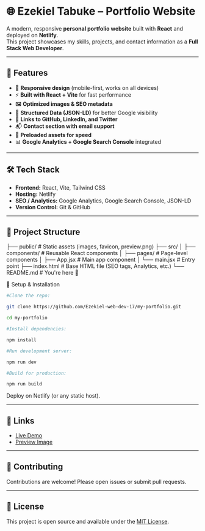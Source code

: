 # 🌐 Ezekiel Tabuke – Portfolio Website

A modern, responsive **personal portfolio website** built with **React** and deployed on **Netlify**.  
This project showcases my skills, projects, and contact information as a **Full Stack Web Developer**.

---

## 🚀 Features

- 🎨 **Responsive design** (mobile-first, works on all devices)
- ⚡ **Built with React + Vite** for fast performance
- 🖼️ **Optimized images & SEO metadata**
- 📄 **Structured Data (JSON-LD)** for better Google visibility
- 🔗 **Links to GitHub, LinkedIn, and Twitter**
- 📬 **Contact section with email support**
- 🧩 **Preloaded assets for speed**
- 📊 **Google Analytics + Google Search Console** integrated

---

## 🛠️ Tech Stack

- **Frontend:** React, Vite, Tailwind CSS
- **Hosting:** Netlify
- **SEO / Analytics:** Google Analytics, Google Search Console, JSON-LD
- **Version Control:** Git & GitHub

---

## 📂 Project Structure

├── public/ # Static assets (images, favicon, preview.png)
├── src/
│ ├── components/ # Reusable React components
│ ├── pages/ # Page-level components
│ ├── App.jsx # Main app component
│ └── main.jsx # Entry point
├── index.html # Base HTML file (SEO tags, Analytics, etc.)
└── README.md # You're here 🚀

🔧 Setup & Installation

```bash
#Clone the repo:

git clone https://github.com/Ezekiel-web-dev-17/my-portfolio.git

cd my-portfolio

#Install dependencies:

npm install

#Run development server:

npm run dev

#Build for production:

npm run build
```

Deploy on Netlify (or any static host).

---

## 🔗 Links

- [Live Demo](https://ezekieltabukewebsite.netlify.app)
- [Preview Image](https://ezekieltabukewebsite.netlify.app/preview.png)

---

## 🤝 Contributing

Contributions are welcome! Please open issues or submit pull requests.

---

## 📝 License

This project is open source and available under the [MIT License](LICENSE).
